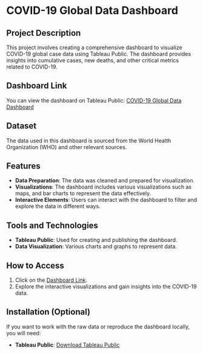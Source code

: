 # COVID-19 Global Data Dashboard

## Project Description
This project involves creating a comprehensive dashboard to visualize COVID-19 global case data using Tableau Public. The dashboard provides insights into cumulative cases, new deaths, and other critical metrics related to COVID-19.

## Dashboard Link
You can view the dashboard on Tableau Public: [COVID-19 Global Data Dashboard](https://public.tableau.com/app/profile/fatemeh.nazaritiji/viz/WHOCOVID-19globaldata/Dashboard1)

## Dataset
The data used in this dashboard is sourced from the World Health Organization (WHO) and other relevant sources.

## Features
- **Data Preparation**: The data was cleaned and prepared for visualization.
- **Visualizations**: The dashboard includes various visualizations such as maps, and bar charts to represent the data effectively.
- **Interactive Elements**: Users can interact with the dashboard to filter and explore the data in different ways.

## Tools and Technologies
- **Tableau Public**: Used for creating and publishing the dashboard.
- **Data Visualization**: Various charts and graphs to represent data.

## How to Access
1. Click on the [Dashboard Link](https://public.tableau.com/app/profile/fatemeh.nazaritiji/viz/WHOCOVID-19globaldata/Dashboard1).
2. Explore the interactive visualizations and gain insights into the COVID-19 data.

## Installation (Optional)
If you want to work with the raw data or reproduce the dashboard locally, you will need:
- **Tableau Public**: [Download Tableau Public](https://public.tableau.com/s/)

